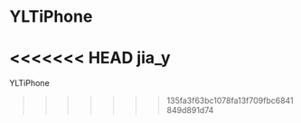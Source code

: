 YLTiPhone
=========

<<<<<<< HEAD
jia_y
=======
YLTiPhone
>>>>>>> 135fa3f63bc1078fa13f709fbc6841849d891d74

